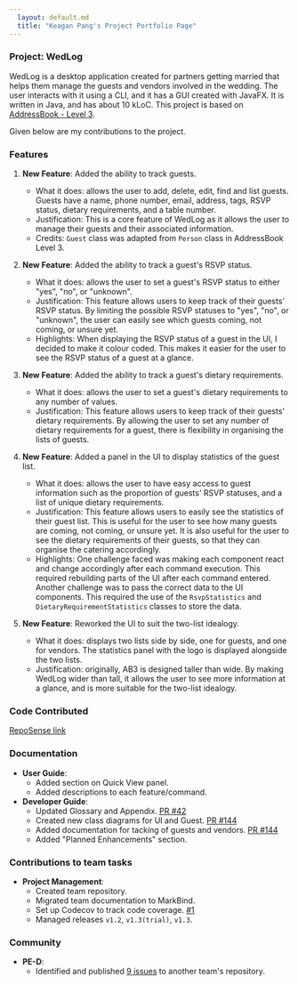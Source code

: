 ```yaml
---
  layout: default.md
  title: "Keagan Pang's Project Portfolio Page"
---
```


### Project: WedLog
WedLog is a desktop application created for partners getting married that helps them manage the guests and vendors involved in the wedding. The user interacts with it using a CLI, and it has a GUI created with JavaFX. It is written in Java, and has about 10 kLoC. This project is based on [AddressBook - Level 3](https://se-education.org/addressbook-level3/).

Given below are my contributions to the project.

### Features
1. **New Feature**: Added the ability to track guests.
   * What it does: allows the user to add, delete, edit, find and list guests. Guests have a name, phone number, email, address, tags, RSVP status, dietary requirements, and a table number.
   * Justification: This is a core feature of WedLog as it allows the user to manage their guests and their associated information.
   * Credits: `Guest` class was adapted from `Person` class in AddressBook Level 3.

2. **New Feature**: Added the ability to track a guest's RSVP status.
   * What it does: allows the user to set a guest's RSVP status to either "yes", "no", or "unknown".
   * Justification: This feature allows users to keep track of their guests' RSVP status. By limiting the possible RSVP statuses to "yes", "no", or "unknown", the user can easily see which guests coming, not coming, or unsure yet.
   * Highlights: When displaying the RSVP status of a guest in the UI, I decided to make it colour coded. This makes it easier for the user to see the RSVP status of a guest at a glance.

3. **New Feature**: Added the ability to track a guest's dietary requirements.
   * What it does: allows the user to set a guest's dietary requirements to any number of values.
   * Justification: This feature allows users to keep track of their guests' dietary requirements. By allowing the user to set any number of dietary requirements for a guest, there is flexibility in organising the lists of guests.

4. **New Feature**: Added a panel in the UI to display statistics of the guest list.
   * What it does: allows the user to have easy access to guest information such as the proportion of guests' RSVP statuses, and a list of unique dietary requirements.
   * Justification: This feature allows users to easily see the statistics of their guest list. This is useful for the user to see how many guests are coming, not coming, or unsure yet. It is also useful for the user to see the dietary requirements of their guests, so that they can organise the catering accordingly.
   * Highlights: One challenge faced was making each component react and change accordingly after each command execution. This required rebuilding parts of the UI after each command entered. Another challenge was to pass the correct data to the UI components. This required the use of the `RsvpStatistics` and `DietaryRequirementStatistics` classes to store the data.

5. **New Feature**: Reworked the UI to suit the two-list idealogy.
   * What it does: displays two lists side by side, one for guests, and one for vendors. The statistics panel with the logo is displayed alongside the two lists.
   * Justification: originally, AB3 is designed taller than wide. By making WedLog wider than tall, it allows the user to see more information at a glance, and is more suitable for the two-list idealogy.


### Code Contributed
[RepoSense link](https://nus-cs2103-ay2324s1.github.io/tp-dashboard/?search=keaganpzh&breakdown=false&sort=groupTitle%20dsc&sortWithin=title&since=2023-09-22&timeframe=commit&mergegroup=&groupSelect=groupByRepos)

### Documentation
* **User Guide**:
    * Added section on Quick View panel.
    * Added descriptions to each feature/command.
* **Developer Guide**:
    * Updated Glossary and Appendix. [PR #42](https://github.com/AY2324S1-CS2103T-F11-2/tp/pull/42)
    * Created new class diagrams for UI and Guest. [PR #144](https://github.com/AY2324S1-CS2103T-F11-2/tp/pull/144)
    * Added documentation for tacking of guests and vendors. [PR #144](https://github.com/AY2324S1-CS2103T-F11-2/tp/pull/144)
    * Added "Planned Enhancements" section.

### Contributions to team tasks
* **Project Management**:
    * Created team repository.
    * Migrated team documentation to MarkBind.
    * Set up Codecov to track code coverage. [\#1](https://github.com/AY2324S1-CS2103T-F11-2/tp/pull/1)
    * Managed releases `v1.2`, `v1.3(trial)`, `v1.3`.

### Community
* **PE-D**:
    * Identified and published [9 issues](https://github.com/keaganpzh/ped) to another team's repository.
  
